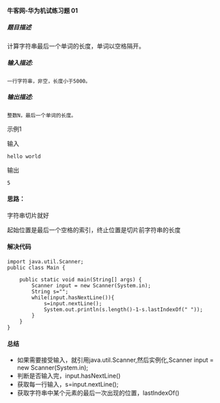 #### 牛客网-华为机试练习题 01 

##### 题目描述

计算字符串最后一个单词的长度，单词以空格隔开。 

##### 输入描述:

```
一行字符串，非空，长度小于5000。
```

##### 输出描述:

```
整数N，最后一个单词的长度。
```

示例1

输入

```
hello world
```

输出

```
5
```
#### 思路：

字符串切片就好

起始位置是最后一个空格的索引，终止位置是切片前字符串的长度

#### 解决代码

```
import java.util.Scanner;
public class Main {
   
    public static void main(String[] args) {
        Scanner input = new Scanner(System.in);
        String s="";
        while(input.hasNextLine()){
            s=input.nextLine();
            System.out.println(s.length()-1-s.lastIndexOf(" "));
        }    
    }
}
```

#### 总结

* 如果需要接受输入，就引用java.util.Scanner,然后实例化,Scanner input = new Scanner(System.in);
* 判断是否输入完，input.hasNextLine()
* 获取每一行输入，s=input.nextLine();
* 获取字符串中某个元素的最后一次出现的位置，lastIndexOf()



